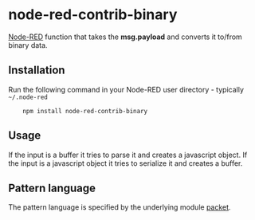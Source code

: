 node-red-contrib-binary
=======================

<a href="http://nodered.org" target="_new">Node-RED</a> function that takes the <b>msg.payload</b> and converts it to/from binary data.

Installation
------------

Run the following command in your Node-RED user directory - typically `~/.node-red`

        npm install node-red-contrib-binary

Usage
-----

If the input is a buffer it tries to parse it and creates a javascript object.
If the input is a javascript object it tries to serialize it and creates a buffer.

Pattern language
----------------

The pattern language is specified by the underlying module <a href="https://github.com/bigeasy/packet">packet</a>.
